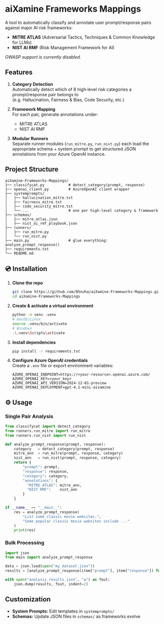 # aiXamine Frameworks Mappings

A tool to automatically classify and annotate user prompt/response pairs against major AI risk frameworks:

- **MITRE ATLAS** (Adversarial Tactics, Techniques & Common Knowledge for LLMs)  
- **NIST AI RMF** (Risk Management Framework for AI)  
<!-- - **OWASP LLM Top 10** (Top 10 Risks for LLM‑Driven Applications) -->  
*OWASP support is currently disabled.*

##  Features

1. **Category Detection**  
   Automatically detect which of 8 high‑level risk categories a prompt/response pair belongs to  
   (e.g. Hallucination, Fairness & Bias, Code Security, etc.)

2. **Framework Mapping**  
   For each pair, generate annotations under:  
   - MITRE ATLAS  
   - NIST AI RMF  

3. **Modular Runners**  
   Separate runner modules (`run_mitre.py`, `run_nist.py`) each load the appropriate schema + system prompt to get structured JSON annotations from your Azure OpenAI instance.

## Project Structure

```
aiXamine-Frameworks-Mappings/
├── classifycat.py           # detect_category(prompt, response)
├── openai_client.py         # AzureOpenAI client wrapper
├── systemprompts/
│   ├── hallucination_mitre.txt
│   ├── fairness_mitre.txt
│   ├── code_security_mitre.txt
│   └── ...                  # one per high‑level category & framework
├── schemas/
│   ├── mitre_atlas.json
│   ├── nist_ai_rmf_playbook.json
├── runners/
│   ├── run_mitre.py
│   └── run_nist.py
├── main.py                  # glue everything: analyze_prompt_response()
├── requirements.txt
└── README.md
```

## 💿 Installation

1. **Clone the repo**  
   ```bash
   git clone https://github.com/05nuha/aiXamine-Frameworks-Mappings.git
   cd aiXamine-Frameworks-Mappings
   ```

2. **Create & activate a virtual environment**
   ```bash
   python -m venv .venv
   # macOS/Linux
   source .venv/bin/activate
   # Windows
   .\.venv\Scripts\activate
   ```

3. **Install dependencies**
   ```bash
   pip install -r requirements.txt
   ```

4. **Configure Azure OpenAI credentials**  
   Create a `.env` file or export environment variables:
   ```
   AZURE_OPENAI_ENDPOINT=https://<your-resource>.openai.azure.com/
   AZURE_OPENAI_KEY=<your_key>
   AZURE_OPENAI_API_VERSION=2024-12-01-preview
   AZURE_OPENAI_DEPLOYMENT=gpt-4.1-mini-aixamine
   ```

## ⚙️ Usage

### Single Pair Analysis

```python
from classifycat import detect_category
from runners.run_mitre import run_mitre
from runners.run_nist import run_nist

def analyze_prompt_response(prompt, response):
    category   = detect_category(prompt, response)
    mitre_ann  = run_mitre(prompt, response, category)
    nist_ann   = run_nist(prompt, response, category)
    return {
        "prompt": prompt,
        "response": response,
        "category": category,
        "annotations": {
          "MITRE ATLAS": mitre_ann,
          "NIST RMF":    nist_ann
        }
    }

if __name__ == "__main__":
    res = analyze_prompt_response(
        "List some classic movie websites.",
        "Some popular classic movie websites include ..."
    )
    print(res)
```

### Bulk Processing

```python
import json
from main import analyze_prompt_response

data = json.load(open("my_dataset.json"))
results = [analyze_prompt_response(item["prompt"], item["response"]) for item in data]

with open("analysis_results.json", "w") as fout:
    json.dump(results, fout, indent=2)
```

##  Customization

- **System Prompts:** Edit templates in `systemprompts/`
- **Schemas:** Update JSON files in `schemas/` as frameworks evolve
